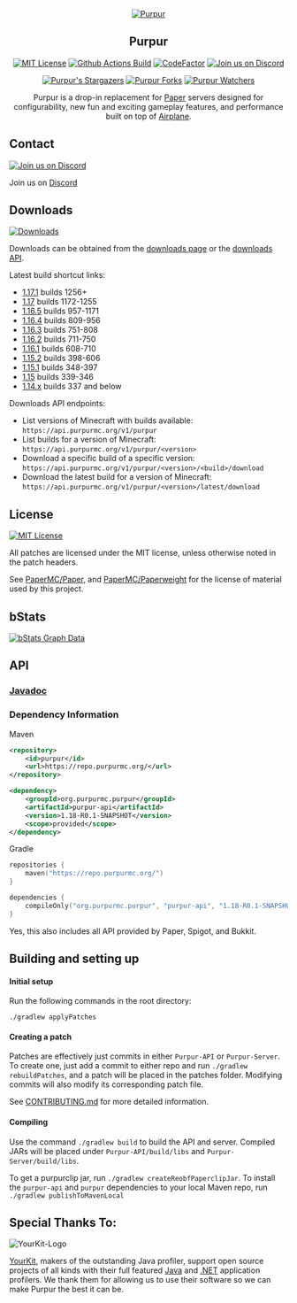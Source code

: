 <div align="center">
<a href="https://purpurmc.org"><img src="https://repository-images.githubusercontent.com/184300222/14b11480-3303-11eb-8ca4-ea5711d942fb" alt="Purpur"></a>

## Purpur

[![MIT License](https://img.shields.io/github/license/PurpurMC/Purpur?&logo=github)](LICENSE)
[![Github Actions Build](https://img.shields.io/github/workflow/status/PurpurMC/purpur/Build?event=push&logo=github)](https://purpurmc.org/downloads/)
[![CodeFactor](https://www.codefactor.io/repository/github/PurpurMC/purpur/badge)](https://www.codefactor.io/repository/github/PurpurMC/purpur)
[![Join us on Discord](https://img.shields.io/discord/685683385313919172.svg?label=&logo=discord&logoColor=ffffff&color=7389D8&labelColor=6A7EC2)](https://purpurmc.org/discord)

[![Purpur's Stargazers](https://img.shields.io/github/stars/PurpurMC/Purpur?label=stars&logo=github)](https://github.com/PurpurMC/Purpur/stargazers)
[![Purpur Forks](https://img.shields.io/github/forks/PurpurMC/Purpur?label=forks&logo=github)](https://github.com/PurpurMC/Purpur/network/members)
[![Purpur Watchers](https://img.shields.io/github/watchers/PurpurMC/Purpur?label=watchers&logo=github)](https://github.com/PurpurMC/Purpur/watchers)

Purpur is a drop-in replacement for [Paper](https://github.com/PaperMC/Paper) servers designed for configurability, new fun and exciting gameplay features, and performance built on top of [Airplane](https://github.com/TECHNOVE/Airplane/).

</div>

## Contact
[![Join us on Discord](https://img.shields.io/discord/685683385313919172.svg?label=&logo=discord&logoColor=ffffff&color=7389D8&labelColor=6A7EC2)](https://discord.gg/mtAAnkk)

Join us on [Discord](https://discord.gg/mtAAnkk)

## Downloads
[![Downloads](https://img.shields.io/github/workflow/status/PurpurMC/purpur/Build?event=push&label=Downloads&logo=github)](https://purpurmc.org/downloads)

Downloads can be obtained from the [downloads page](https://purpurmc.org/downloads/) or the [downloads API](https://api.purpurmc.org).

Latest build shortcut links:
* [1.17.1](https://api.purpurmc.org/v1/purpur/1.17.1/latest/download) builds 1256+
* [1.17](https://api.purpurmc.org/v1/purpur/1.17/latest/download) builds 1172-1255
* [1.16.5](https://api.purpurmc.org/v1/purpur/1.16.5/latest/download) builds 957-1171
* [1.16.4](https://api.purpurmc.org/v1/purpur/1.16.4/latest/download) builds 809-956
* [1.16.3](https://api.purpurmc.org/v1/purpur/1.16.3/latest/download) builds 751-808
* [1.16.2](https://api.purpurmc.org/v1/purpur/1.16.2/latest/download) builds 711-750
* [1.16.1](https://api.purpurmc.org/v1/purpur/1.16.1/latest/download) builds 608-710
* [1.15.2](https://api.purpurmc.org/v1/purpur/1.15.2/latest/download) builds 398-606
* [1.15.1](https://api.purpurmc.org/v1/purpur/1.15.1/latest/download) builds 348-397
* [1.15](https://api.purpurmc.org/v1/purpur/1.15/latest/download) builds 339-346
* [1.14.x](https://api.purpurmc.org/v1/purpur/1.14.4/latest/download) builds 337 and below


Downloads API endpoints:
 * List versions of Minecraft with builds available:
   `https://api.purpurmc.org/v1/purpur`
 * List builds for a version of Minecraft:
   `https://api.purpurmc.org/v1/purpur/<version>`
 * Download a specific build of a specific version:
   `https://api.purpurmc.org/v1/purpur/<version>/<build>/download`
 * Download the latest build for a version of Minecraft:
   `https://api.purpurmc.org/v1/purpur/<version>/latest/download`

## License
[![MIT License](https://img.shields.io/github/license/PurpurMC/Purpur?&logo=github)](LICENSE)

All patches are licensed under the MIT license, unless otherwise noted in the patch headers.

See [PaperMC/Paper](https://github.com/PaperMC/Paper), and [PaperMC/Paperweight](https://github.com/PaperMC/paperweight) for the license of material used by this project.

## bStats

[![bStats Graph Data](https://bstats.org/signatures/server-implementation/Purpur.svg)](https://bstats.org/plugin/server-implementation/Purpur)


## API

### [Javadoc](https://purpurmc.org/javadoc)

### Dependency Information
Maven
```xml
<repository>
    <id>purpur</id>
    <url>https://repo.purpurmc.org/</url>
</repository>
```
```xml
<dependency>
    <groupId>org.purpurmc.purpur</groupId>
    <artifactId>purpur-api</artifactId>
    <version>1.18-R0.1-SNAPSHOT</version>
    <scope>provided</scope>
</dependency>
```

Gradle
```kotlin
repositories {
    maven("https://repo.purpurmc.org/")
}
```
```kotlin
dependencies {
    compileOnly("org.purpurmc.purpur", "purpur-api", "1.18-R0.1-SNAPSHOT")
}
```

Yes, this also includes all API provided by Paper, Spigot, and Bukkit.

## Building and setting up

#### Initial setup
Run the following commands in the root directory:

```
./gradlew applyPatches
```

#### Creating a patch
Patches are effectively just commits in either `Purpur-API` or `Purpur-Server`. 
To create one, just add a commit to either repo and run `./gradlew rebuildPatches`, and a 
patch will be placed in the patches folder. Modifying commits will also modify its 
corresponding patch file.

See [CONTRIBUTING.md](CONTRIBUTING.md) for more detailed information.


#### Compiling

Use the command `./gradlew build` to build the API and server. Compiled JARs
will be placed under `Purpur-API/build/libs` and `Purpur-Server/build/libs`.

To get a purpurclip jar, run `./gradlew createReobfPaperclipJar`.
To install the `purpur-api` and `purpur` dependencies to your local Maven repo, run `./gradlew publishToMavenLocal`

Special Thanks To:
-------------

![YourKit-Logo](https://www.yourkit.com/images/yklogo.png)

[YourKit](https://www.yourkit.com/), makers of the outstanding Java profiler,
support open source projects of all kinds with their full featured [Java](https://www.yourkit.com/java/profiler)
and [.NET](https://www.yourkit.com/.net/profiler) application profilers. We thank them for allowing us to use their
software so we can make Purpur the best it can be.

